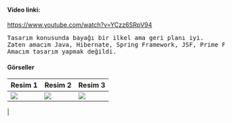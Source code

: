 #### Video linki:
https://www.youtube.com/watch?v=YCzz6SRpV94 <br>
<pre>
Tasarım konusunda bayağı bir ilkel ama geri planı iyi.
Zaten amacım Java, Hibernate, Spring Framework, JSF, Prime Faces, MySQL, XML konularında bildiğimi uygulayabilmekti.
Amacım tasarım yapmak değildi.
</pre>

#### Görseller 
|Resim 1 |Resim 2  | Resim 3|
--- | --- | ---|
|<img src="https://www.technopat.net/sosyal/eklenti/30265254_1671023332932915_5624508571761770496_n-png.1573778/" />|<img src="https://www.technopat.net/sosyal/eklenti/ekran-goeruentuesue-2022-11-15-203034-png.1573779/" />|<img src="https://www.technopat.net/sosyal/eklenti/ekran-goeruentuesue-2022-11-15-203129-png.1573780/" />|<img src="https://www.technopat.net/sosyal/eklenti/ekran-goeruentuesue-2022-11-15-203159-png.1573781/" />
|





